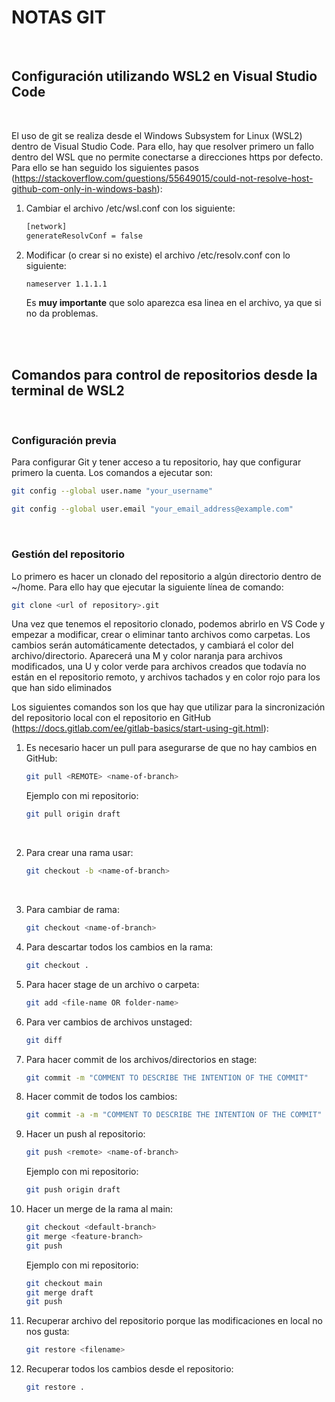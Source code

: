 # NOTAS GIT

<br>

## Configuración utilizando WSL2 en Visual Studio Code

<br>


El uso de git se realiza desde el Windows Subsystem for Linux (WSL2) dentro de Visual Studio Code. Para ello, hay que resolver primero un fallo dentro del WSL que no permite conectarse a direcciones https por defecto. Para ello se han seguido los siguientes pasos (https://stackoverflow.com/questions/55649015/could-not-resolve-host-github-com-only-in-windows-bash):

 1. Cambiar el archivo /etc/wsl.conf con los siguiente:

    ```sh
    [network]
    generateResolvConf = false
    ```

2. Modificar (o crear si no existe) el archivo /etc/resolv.conf con lo siguiente:

    ```sh
    nameserver 1.1.1.1
    ```
    Es **muy importante** que solo aparezca esa linea en el archivo, ya que si no da problemas.



<br>
<br>

## Comandos para control de repositorios desde la terminal de WSL2

<br>

### Configuración previa

Para configurar Git y tener acceso a tu repositorio, hay que configurar primero la cuenta. Los comandos a ejecutar son:

```bash
git config --global user.name "your_username"

git config --global user.email "your_email_address@example.com"
```

<br>


### Gestión del repositorio

Lo primero es hacer un clonado del repositorio a algún directorio dentro de ~/home. Para ello hay que ejecutar la siguiente línea de comando:

```bash
git clone <url of repository>.git
```


Una vez que tenemos el repositorio clonado, podemos abrirlo en VS Code y empezar a modificar, crear o eliminar tanto archivos como carpetas. Los cambios serán automáticamente detectados, y cambiará el color del archivo/directorio. Aparecerá una M y color naranja para archivos modificados, una U y color verde para archivos creados que todavía no están en el repositorio remoto, y archivos tachados y en color rojo para los que han sido eliminados


Los siguientes comandos son los que hay que utilizar para la sincronización del repositorio local con el repositorio en GitHub (https://docs.gitlab.com/ee/gitlab-basics/start-using-git.html):

1. Es necesario hacer un pull para asegurarse de que no hay cambios en GitHub:

    ```bash
    git pull <REMOTE> <name-of-branch>
    ```
    Ejemplo con mi repositorio:

    ```bash
    git pull origin draft
    ```

<br>

2. Para crear una rama usar: 

    ```bash
    git checkout -b <name-of-branch>
    ```

<br>

3. Para cambiar de rama:

    ```bash
    git checkout <name-of-branch>
    ```


4.  Para descartar todos los cambios en la rama:

    ```bash
    git checkout .
    ```


5. Para hacer stage de un archivo o carpeta:

    ```bash
    git add <file-name OR folder-name>
    ```

6. Para ver cambios de archivos unstaged:

    ```bash
    git diff
    ```

7. Para hacer commit de los archivos/directorios en stage:

    ```bash
    git commit -m "COMMENT TO DESCRIBE THE INTENTION OF THE COMMIT"
    ```

8. Hacer commit de todos los cambios:

    ```bash
    git commit -a -m "COMMENT TO DESCRIBE THE INTENTION OF THE COMMIT"
    ```


9. Hacer un push al repositorio:

    ```bash
    git push <remote> <name-of-branch>
    ```

    Ejemplo con mi repositorio:

    ```bash
    git push origin draft
    ```


10. Hacer un merge de la rama al main:

    ```bash
    git checkout <default-branch>
    git merge <feature-branch>
    git push
    ```

    Ejemplo con mi repositorio:

    ```bash
    git checkout main
    git merge draft
    git push
    ```

11. Recuperar archivo del repositorio porque las modificaciones en local no nos gusta:
    

    ```bash
    git restore <filename>
    ```

12. Recuperar todos los cambios desde el repositorio:

    ```bash
    git restore .
    ```

